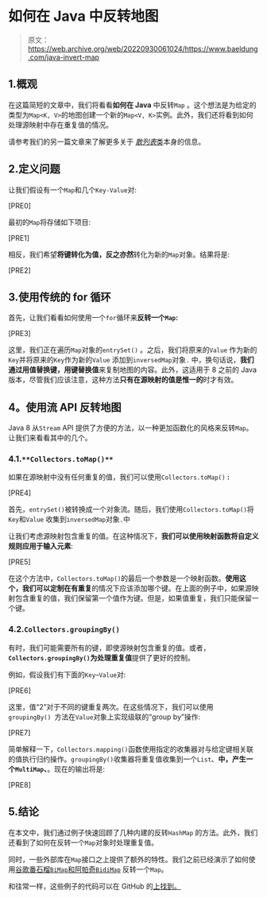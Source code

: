 # 如何在 Java 中反转地图

> 原文：<https://web.archive.org/web/20220930061024/https://www.baeldung.com/java-invert-map>

## 1.概观

在这篇简短的文章中，我们将看看**如何在 Java** 中反转`Map` 。这个想法是为给定的类型为`Map<K, V>`的地图创建一个新的`Map<V, K>`实例。此外，我们还将看到如何处理源映射中存在重复值的情况。

请参考我们的另一篇文章来了解更多关于 [*散列表*类](/web/20220813160102/https://www.baeldung.com/java-hashmap)本身的信息。

## 2.定义问题

让我们假设有一个`Map`和几个`Key-Value`对:

[PRE0]

最初的`Map`将存储如下项目:

[PRE1]

相反，我们希望**将键转化为值，反之亦然**转化为新的`Map`对象。结果将是:

[PRE2]

## 3.使用传统的 for 循环

首先，让我们看看如何使用一个`for`循环来**反转一个`Map`:**

[PRE3]

这里，我们正在遍历`Map`对象的`entrySet()` 。之后，我们将原来的`Value` 作为新的`Key`并将原来的`Key`作为新的`Value` 添加到`inversedMap`对象`.` 中，换句话说，**我们通过用值替换键，用键替换值**来复制地图的内容。此外，这适用于 8 之前的 Java 版本，尽管我们应该注意，这种方法**只有在源映射的值是惟一的**时才有效。

## 4。使用流 API 反转地图

Java 8 从`Stream` API 提供了方便的方法，以一种更加函数化的风格来反转`Map`。让我们来看看其中的几个。

### 4.1.`**Collectors.toMap()**`

如果在源映射中没有任何重复的值，我们可以使用`Collectors.toMap()` **:**

[PRE4]

首先，`entrySet()`被转换成一个对象流。随后，我们使用`Collectors.toMap()`将`Key`和`Value` 收集到`inversedMap`对象`.`中

让我们考虑源映射包含重复的值。在这种情况下，**我们可以使用映射函数将自定义规则应用于输入元素**:

[PRE5]

在这个方法中，`Collectors.toMap()`的最后一个参数是一个映射函数。**使用这个，我们可以定制在有重复**的情况下应该添加哪个键。在上面的例子中，如果源映射包含重复的值，我们保留第一个值作为键。但是，如果值重复，我们只能保留一个键。

### 4.2.`Collectors.groupingBy()`

有时，我们可能需要所有的键，即使源映射包含重复的值。或者， **`Collectors.groupingBy()`为处理重复值**提供了更好的控制。

例如，假设我们有下面的`Key`–`Value`对:

[PRE6]

这里，值“2”对于不同的键重复两次。在这些情况下，我们可以使用`groupingBy() `方法在`Value`对象上实现级联的“group by”操作:

[PRE7]

简单解释一下，`Collectors.mapping()`函数使用指定的收集器对与给定键相关联的值执行归约操作。`groupingBy()`收集器将重复值收集到一个`List`、**中，产生一个`MultiMap`、**。现在的输出将是:

[PRE8]

## 5.结论

在本文中，我们通过例子快速回顾了几种内建的反转`HashMap` 的方法。此外，我们还看到了如何在反转一个`Map`对象时处理重复值。

同时，一些外部库在`Map`接口之上提供了额外的特性。我们之前已经演示了如何使用[谷歌番石榴`BiMap`和](/web/20220813160102/https://www.baeldung.com/apache-commons-collections-vs-guava#bimap)[阿帕奇`BidiMap`](https://web.archive.org/web/20220813160102/https://baeldung.com/apache-commons-collections-vs-guava#bidimap) 反转一个`Map`。

和往常一样，这些例子的代码可以在 GitHub 的[上找到。](https://web.archive.org/web/20220813160102/https://github.com/eugenp/tutorials/tree/master/core-java-modules/core-java-collections-maps-5)